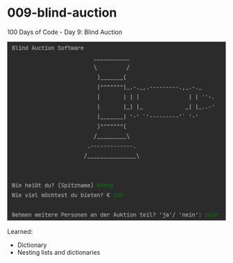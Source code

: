 # 009-blind-auction
100 Days of Code - Day 9: Blind Auction

![sample](img/sample.PNG)

Learned:
- Dictionary
- Nesting lists and dictionaries
